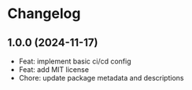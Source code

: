 # Changelog

## 1.0.0 (2024-11-17)

-   Feat: implement basic ci/cd config
-   Feat: add MIT license
-   Chore: update package metadata and descriptions
